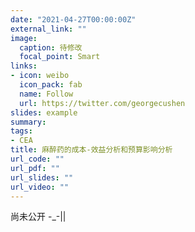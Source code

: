 ```yaml
---
date: "2021-04-27T00:00:00Z"
external_link: ""
image:
  caption: 待修改
  focal_point: Smart
links:
- icon: weibo
  icon_pack: fab
  name: Follow
  url: https://twitter.com/georgecushen
slides: example
summary:
tags:
- CEA
title: 麻醉药的成本-效益分析和预算影响分析
url_code: ""
url_pdf: ""
url_slides: ""
url_video: ""
---
```


尚未公开 -_-||

